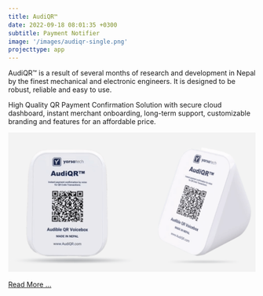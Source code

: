 ```yaml
---
title: AudiQR™
date: 2022-09-18 08:01:35 +0300
subtitle: Payment Notifier
image: '/images/audiqr-single.png'
projecttype: app
---
```


AudiQR™ is a result of several months of research and development in Nepal by the finest mechanical and electronic engineers. It is designed to be robust, reliable and easy to use.

High Quality QR Payment Confirmation Solution with secure cloud dashboard, instant merchant onboarding, long-term support, customizable branding and features for an affordable price.

![AudiQR™](/images/audiqr.png)

<a href="https://www.audiqr.com/" target="_blank">Read More ...</a>
